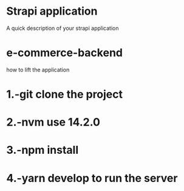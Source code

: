 # Strapi application

A quick description of your strapi application
# e-commerce-backend

how to lift the application
# 1.-git clone the project
# 2.-nvm use 14.2.0
# 3.-npm install
# 4.-yarn develop to run the server
